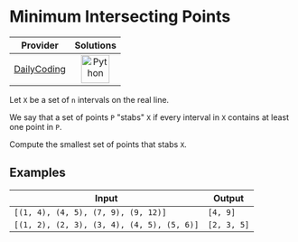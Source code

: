 # Minimum Intersecting Points

<!-- INFO TABLE BEGIN -->

| Provider                                              | Solutions                                                                                                                                        |
| :---------------------------------------------------: | :----------------------------------------------------------------------------------------------------------------------------------------------: |
| [DailyCoding](../../../docs/providers/DailyCoding.md) | [<img src="https://res.cloudinary.com/rascaltwo/image/upload/v1631924087/python_xzdlti.svg" alt="Python" title="Python" width="50" />](solve.py) |

<!-- INFO TABLE END -->

Let `X` be a set of `n` intervals on the real line.

We say that a set of points `P` "stabs" `X` if every interval in `X` contains at least one point in `P`.

Compute the smallest set of points that stabs `X`.

## Examples

| Input                                      | Output      |
| ------------------------------------------ | ----------- |
| `[(1, 4), (4, 5), (7, 9), (9, 12)]`        | `[4, 9]`    |
| `[(1, 2), (2, 3), (3, 4), (4, 5), (5, 6)]` | `[2, 3, 5]` |
